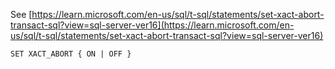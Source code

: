 See [https://learn.microsoft.com/en-us/sql/t-sql/statements/set-xact-abort-transact-sql?view=sql-server-ver16](https://learn.microsoft.com/en-us/sql/t-sql/statements/set-xact-abort-transact-sql?view=sql-server-ver16)
```
SET XACT_ABORT { ON | OFF }
```
